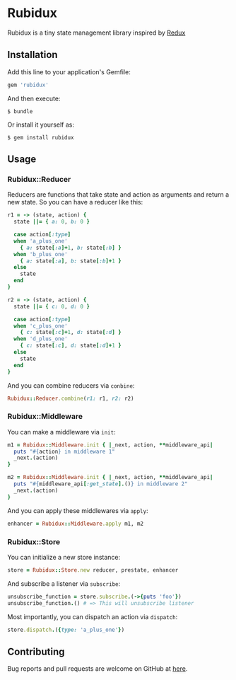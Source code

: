 # Rubidux

Rubidux is a tiny state management library inspired by [Redux](https://github.com/reactjs/redux)

## Installation

Add this line to your application's Gemfile:

```ruby
gem 'rubidux'
```

And then execute:

    $ bundle

Or install it yourself as:

    $ gem install rubidux

## Usage

### Rubidux::Reducer
Reducers are functions that take state and action as arguments and return a new state. So you can have a reducer like this:

```ruby
r1 = -> (state, action) {
  state ||= { a: 0, b: 0 }

  case action[:type]
  when 'a_plus_one'
    { a: state[:a]+1, b: state[:b] }
  when 'b_plus_one'
    { a: state[:a], b: state[:b]+1 }
  else
    state
  end
}

r2 = -> (state, action) {
  state ||= { c: 0, d: 0 }

  case action[:type]
  when 'c_plus_one'
    { c: state[:c]+1, d: state[:d] }
  when 'd_plus_one'
    { c: state[:c], d: state[:d]+1 }
  else
    state
  end
}
```

And you can combine reducers via `conbine`:

```ruby
Rubidux::Reducer.combine(r1: r1, r2: r2)
```

### Rubidux::Middleware
You can make a middleware via `init`:

```ruby
m1 = Rubidux::Middleware.init { |_next, action, **middleware_api|
  puts "#{action} in middleware 1"
  _next.(action)
}

m2 = Rubidux::Middleware.init { |_next, action, **middleware_api|
  puts "#{middleware_api[:get_state].()} in middleware 2"
  _next.(action)
}
```

And you can apply these middlewares via `apply`:

```ruby
enhancer = Rubidux::Middleware.apply m1, m2
```

### Rubidux::Store

You can initialize a new store instance:

```ruby
store = Rubidux::Store.new reducer, prestate, enhancer
```

And subscribe a listener via `subscribe`:

```ruby
unsubscribe_function = store.subscribe.(->{puts 'foo'})
unsubscribe_function.() # => This will unsubscribe listener
```

Most importantly, you can dispatch an action via `dispatch`:

```ruby
store.dispatch.({type: 'a_plus_one'})
```

## Contributing

Bug reports and pull requests are welcome on GitHub at [here](https://github.com/davidjuin0519/rubidux).
